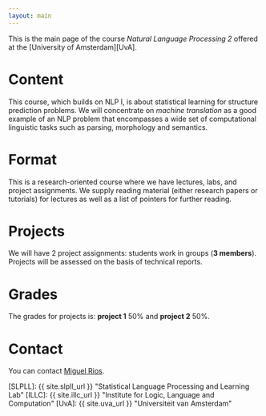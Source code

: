 ```yaml
---
layout: main
---
```





This is the main page of the course *Natural Language Processing 2* offered at the [University of Amsterdam][UvA].

# Content 

This course, which builds on NLP I, is about statistical learning for structure prediction problems. 
We will concentrate on *machine translation* as a good example of an NLP problem that encompasses a wide set of computational linguistic tasks such as parsing, morphology and semantics. 

# Format

This is a research-oriented course where we have lectures, labs, and project assignments.
We supply reading material (either research papers or tutorials) for lectures as well as a list of pointers for further reading.


# Projects

We will have 2 project assignments: students work in groups (**3 members**). Projects will be assessed on the basis of technical reports.


# Grades 

The grades for projects  is: **project 1** 50%  and **project 2** 50%. 

# Contact

You can contact [Miguel Rios](http://mriosb08.github.io).

[SLPLL]: {{ site.slpll_url }} "Statistical Language Processing and Learning Lab"
[ILLC]: {{ site.illc_url }} "Institute for Logic, Language and Computation"
[UvA]: {{ site.uva_url }} "Universiteit van Amsterdam"
